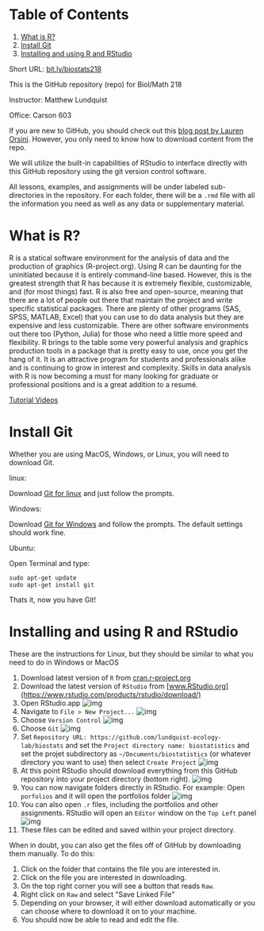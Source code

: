 # Table of Contents

1.  [What is R?](#org88bf26b)
2.  [Install Git](#org6dff171)
3.  [Installing and using  R and RStudio](#org73ab150)

Short URL: [bit.ly/biostats218](http://bit.ly/biostats218)

This is the GitHub repository (repo) for Biol/Math 218

Instructor: Matthew Lundquist

Office: Carson 603

If you are new to GitHub, you should check out this 
[blog post by Lauren Orsini](http://readwrite.com/2013/09/30/understanding-github-a-journey-for-beginners-part-1).
However, you only need to know how to download content from the
repo.

We will utilize the built-in capabilities of RStudio to interface directly with this
GitHub repository using the git version control software.

All lessons, examples, and assignments will be under labeled
sub-directories in the repository. For each folder, there will be
a `.rmd` file with all the information you need as well as any data or
supplementary material.


<a id="org88bf26b"></a>

# What is R?

R is a statical software environment for the analysis of data and the
production of graphics (R-project.org). Using R can be daunting for
the uninitiated because it is entirely command-line based. However, 
this is the greatest strength that R has because 
it is extremely flexible, customizable, and (for most things) fast. R
is also free and open-source, meaning that there are a lot of 
people out there that maintain the project and write 
specific statistical packages. There are plenty of other programs
(SAS, SPSS, MATLAB, Excel) that you can use to do data 
analysis but they are expensive and less customizable. 
There are other software environments out there too (Python, Julia)
for those who need a little more speed and flexibility. R brings to the table some very
powerful analysis and graphics production tools in a package that is pretty
easy to use, once you get the hang of it. It is an attractive program for
students and professionals alike and is continuing to grow in interest and
complexity. Skills in data analysis with R is now becoming a must for many looking 
for graduate or professional positions and is a great addition to a
resumé.

 [Tutorial Videos](http://www.lundquistecology.com/videos/r-tutorials)

<a id="org6dff171"></a>

# Install Git

Whether you are using MacOS, Windows, or Linux, you will need to
download Git.

linux:

Download [Git for linux](https://git-scm.com/download/mac) and just
follow the prompts.

Windows:

Download [Git for Windows](https://git-scm.com/download/win) and
follow the prompts. The default settings should work fine.

Ubuntu: 

Open Terminal and type:

    sudo apt-get update
    sudo apt-get install git

Thats it, now you have Git!


<a id="org73ab150"></a>

# Installing and using  R and RStudio

These are the instructions for Linux, but they should be similar to
what you need to do in Windows or MacOS

1.  Download latest version of `R` from
    [cran.r-project.org](https://cran.r-project.org)
2.  Download the latest version of `RStudio` from 
    [www.RStudio.org](https://www.rstudio.com/products/rstudio/download/)
3.  Open RStudio.app 
    ![img](./screenshots/linux/RStudio.png)
4.  Navigate to `File > New Project...`
    ![img](./screenshots/linux/new_project.png)
5.  Choose `Version Control`
    ![img](./screenshots/linux/choose_vc.png)
6.  Choose `Git`
    ![img](./screenshots/linux/choose_git.png)
7.  Set `Repository URL: https://github.com/lundquist-ecology-lab/biostats`
    and set the `Project directory name: biostatistics` and 
    set the projet subdirectory as `~/Documents/biostatistics` (or whatever directory you want to
    use) then select `Create Project`
    ![img](./screenshots/linux/git_location.png)
8.  At this point RStudio should download everything from this GitHub
    repository into your project directory (bottom right).
    ![img](./screenshots/linux/project_directory.png)
9.  You can now navigate folders directly in
    RStudio. For example: Open `porfolios` and it will open
    the portfolios folder
    ![img](./screenshots/linux/folder_open.png)
10. You can also open `.r` files, including the portfolios and other assignments. RStudio
    will open an `Editor` window on the `Top Left` panel
    ![img](./screenshots/linux/file_example.png)
12. These files can be edited and saved within your project directory.


When in doubt, you can also get the files off of GitHub by downloading them
manually. To do this:

1.  Click on the folder that contains the file you are interested in.
2.  Click on the file you are interested in downloading.
3.  On the top right corner you will see a button that reads `Raw`.
4.  Right click on `Raw` and select "Save Linked File"
5.  Depending on your browser, it will either download automatically or you can choose where to download it on to your machine.
6.  You should now be able to read and edit the file.


